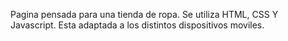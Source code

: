 Pagina pensada para una tienda de ropa. Se utiliza HTML, CSS Y Javascript. Esta adaptada a los distintos dispositivos moviles.
